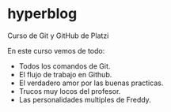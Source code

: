 # hyperblog
Curso de Git y GitHub de Platzi 

En este curso vemos de todo:
- Todos los comandos de Git.
- El flujo de trabajo en Github.
- El verdadero amor por las buenas practicas.
- Trucos muy locos del profesor.
- Las personalidades multiples de Freddy.

